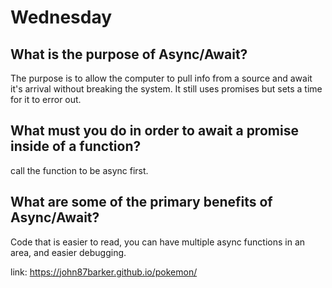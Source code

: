 # Wednesday

## What is the purpose of Async/Await?

The purpose is to allow the computer to pull info from a source and await it's arrival without breaking the system. It still uses promises but sets a time for it to error out.

## What must you do in order to await a promise inside of a function?

call the function to be async first.

## What are some of the primary benefits of Async/Await?

Code that is easier to read, you can have multiple async functions in an area, and easier debugging.

link: https://john87barker.github.io/pokemon/
